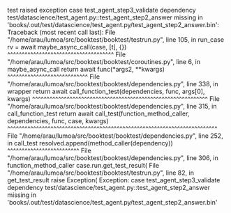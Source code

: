 
test raised exception case test_agent_step3_validate dependency test/datascience/test_agent.py::test_agent_step2_answer missing in 'books/.out/test/datascience/test_agent.py/test_agent_step2_answer.bin':
Traceback (most recent call last):
  File "/home/arau/lumoa/src/booktest/booktest/testrun.py", line 105, in run_case
    rv = await maybe_async_call(case, [t], {})
         ^^^^^^^^^^^^^^^^^^^^^^^^^^^^^^^^^^^^^
  File "/home/arau/lumoa/src/booktest/booktest/coroutines.py", line 6, in maybe_async_call
    return await func(*args2, **kwargs)
           ^^^^^^^^^^^^^^^^^^^^^^^^^^^^
  File "/home/arau/lumoa/src/booktest/booktest/dependencies.py", line 338, in wrapper
    return await call_function_test(dependencies, func, args[0], kwargs)
           ^^^^^^^^^^^^^^^^^^^^^^^^^^^^^^^^^^^^^^^^^^^^^^^^^^^^^^^^^^^^^
  File "/home/arau/lumoa/src/booktest/booktest/dependencies.py", line 315, in call_function_test
    return await call_test(function_method_caller, dependencies, func, case, kwargs)
           ^^^^^^^^^^^^^^^^^^^^^^^^^^^^^^^^^^^^^^^^^^^^^^^^^^^^^^^^^^^^^^^^^^^^^^^^^
  File "/home/arau/lumoa/src/booktest/booktest/dependencies.py", line 252, in call_test
    resolved.append(method_caller(dependency))
                    ^^^^^^^^^^^^^^^^^^^^^^^^^
  File "/home/arau/lumoa/src/booktest/booktest/dependencies.py", line 306, in function_method_caller
    case.run.get_test_result(
  File "/home/arau/lumoa/src/booktest/booktest/testrun.py", line 82, in get_test_result
    raise Exception(
Exception: case test_agent_step3_validate dependency test/datascience/test_agent.py::test_agent_step2_answer missing in 'books/.out/test/datascience/test_agent.py/test_agent_step2_answer.bin'

